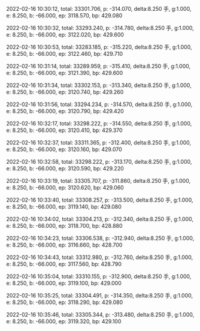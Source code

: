 2022-02-16 10:30:12, total: 33301.706, p: -314.070, delta:8.250 手, g:1.000, e: 8.250, b: -66.000, ep: 3118.570, bp: 429.080

2022-02-16 10:30:32, total: 33293.240, p: -314.780, delta:8.250 手, g:1.000, e: 8.250, b: -66.000, ep: 3122.020, bp: 429.600

2022-02-16 10:30:53, total: 33283.185, p: -315.220, delta:8.250 手, g:1.000, e: 8.250, b: -66.000, ep: 3122.460, bp: 429.710

2022-02-16 10:31:14, total: 33289.959, p: -315.410, delta:8.250 手, g:1.000, e: 8.250, b: -66.000, ep: 3121.390, bp: 429.600

2022-02-16 10:31:34, total: 33302.153, p: -313.340, delta:8.250 手, g:1.000, e: 8.250, b: -66.000, ep: 3120.740, bp: 429.260

2022-02-16 10:31:56, total: 33294.234, p: -314.570, delta:8.250 手, g:1.000, e: 8.250, b: -66.000, ep: 3120.790, bp: 429.420

2022-02-16 10:32:17, total: 33298.222, p: -314.550, delta:8.250 手, g:1.000, e: 8.250, b: -66.000, ep: 3120.410, bp: 429.370

2022-02-16 10:32:37, total: 33311.365, p: -312.400, delta:8.250 手, g:1.000, e: 8.250, b: -66.000, ep: 3120.160, bp: 429.070

2022-02-16 10:32:58, total: 33298.222, p: -313.170, delta:8.250 手, g:1.000, e: 8.250, b: -66.000, ep: 3120.590, bp: 429.220

2022-02-16 10:33:19, total: 33305.707, p: -311.860, delta:8.250 手, g:1.000, e: 8.250, b: -66.000, ep: 3120.620, bp: 429.060

2022-02-16 10:33:40, total: 33308.257, p: -313.500, delta:8.250 手, g:1.000, e: 8.250, b: -66.000, ep: 3119.140, bp: 429.080

2022-02-16 10:34:02, total: 33304.213, p: -312.340, delta:8.250 手, g:1.000, e: 8.250, b: -66.000, ep: 3118.700, bp: 428.880

2022-02-16 10:34:23, total: 33306.538, p: -312.940, delta:8.250 手, g:1.000, e: 8.250, b: -66.000, ep: 3116.660, bp: 428.700

2022-02-16 10:34:43, total: 33312.980, p: -312.760, delta:8.250 手, g:1.000, e: 8.250, b: -66.000, ep: 3117.560, bp: 428.790

2022-02-16 10:35:04, total: 33310.155, p: -312.900, delta:8.250 手, g:1.000, e: 8.250, b: -66.000, ep: 3119.100, bp: 429.000

2022-02-16 10:35:25, total: 33304.491, p: -314.350, delta:8.250 手, g:1.000, e: 8.250, b: -66.000, ep: 3118.290, bp: 429.080

2022-02-16 10:35:46, total: 33305.344, p: -313.480, delta:8.250 手, g:1.000, e: 8.250, b: -66.000, ep: 3119.320, bp: 429.100